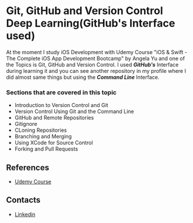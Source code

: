 # Git, GitHub and Version Control Deep Learning(GitHub's Interface used)
At the moment I study iOS Development with Udemy Course "iOS & Swift - The Complete iOS App Development Bootcamp" by Angela Yu and one of the Topics is Git, GitHub and Version Control. I used **_GitHub's_** Interface during learning it and you can see another repository in my profile where I did almost same things but using the **_Command Line_** Interface.  
### Sections that are covered in this topic

* Introduction to Version Control and Git
* Version Control Using Git and the Command Line
* GitHub and Remote Repositories
* Gitignore
* CLoning Repositories
* Branching and Merging
* Using XCode for Source Control
* Forking and Pull Requests
## References
* [Udemy Course](https://www.udemy.com/course/ios-13-app-development-bootcamp/)

## Contacts
* [Linkedin](https://www.linkedin.com/in/fuad-rustamov-8133b4190/)
